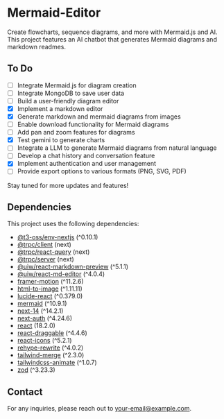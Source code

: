 # Mermaid-Editor

Create flowcharts, sequence diagrams, and more with Mermaid.js and AI. This project features an AI chatbot that generates Mermaid diagrams and markdown readmes.

## To Do

- [ ] Integrate Mermaid.js for diagram creation
- [ ] Integrate MongoDB to save user data
- [ ] Build a user-friendly diagram editor
- [x] Implement a markdown editor
- [x] Generate markdown and mermaid diagrams from images
- [ ] Enable download functionality for Mermaid diagrams
- [ ] Add pan and zoom features for diagrams
- [x] Test gemini to generate charts
- [ ] Integrate a LLM to generate Mermaid diagrams from natural language
- [ ] Develop a chat history and conversation feature
- [x] Implement authentication and user management
- [ ] Provide export options to various formats (PNG, SVG, PDF)

Stay tuned for more updates and features!

## Dependencies

This project uses the following dependencies:

- [@t3-oss/env-nextjs](https://www.npmjs.com/package/@t3-oss/env-nextjs) (^0.10.1)
- [@trpc/client](https://www.npmjs.com/package/@trpc/client) (next)
- [@trpc/react-query](https://www.npmjs.com/package/@trpc/react-query) (next)
- [@trpc/server](https://www.npmjs.com/package/@trpc/server) (next)
- [@uiw/react-markdown-preview](https://www.npmjs.com/package/@uiw/react-markdown-preview) (^5.1.1)
- [@uiw/react-md-editor](https://www.npmjs.com/package/@uiw/react-md-editor) (^4.0.4)
- [framer-motion](https://www.npmjs.com/package/framer-motion) (^11.2.6)
- [html-to-image](https://www.npmjs.com/package/html-to-image) (^1.11.11)
- [lucide-react](https://www.npmjs.com/package/lucide-react) (^0.379.0)
- [mermaid](https://www.npmjs.com/package/mermaid) (^10.9.1)
- [next-14](https://www.npmjs.com/package/next) (^14.2.1)
- [next-auth](https://www.npmjs.com/package/next-auth) (^4.24.6)
- [react](https://www.npmjs.com/package/react) (18.2.0)
- [react-draggable](https://www.npmjs.com/package/react-draggable) (^4.4.6)
- [react-icons](https://www.npmjs.com/package/react-icons) (^5.2.1)
- [rehype-rewrite](https://www.npmjs.com/package/rehype-rewrite) (^4.0.2)
- [tailwind-merge](https://www.npmjs.com/package/tailwind-merge) (^2.3.0)
- [tailwindcss-animate](https://www.npmjs.com/package/tailwindcss-animate) (^1.0.7)
- [zod](https://www.npmjs.com/package/zod) (^3.23.3)

## Contact

For any inquiries, please reach out to [your-email@example.com](mailto:adimail2404@gmail.com).
